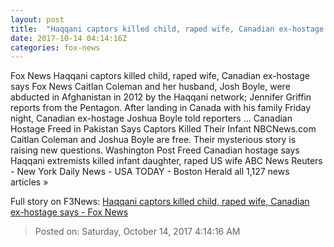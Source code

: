 ```yaml
---
layout: post
title:  "Haqqani captors killed child, raped wife, Canadian ex-hostage says - Fox News"
date: 2017-10-14 04:14:16Z
categories: fox-news
---
```


Fox News Haqqani captors killed child, raped wife, Canadian ex-hostage says Fox News Caitlan Coleman and her husband, Josh Boyle, were abducted in Afghanistan in 2012 by the Haqqani network; Jennifer Griffin reports from the Pentagon. After landing in Canada with his family Friday night, Canadian ex-hostage Joshua Boyle told reporters ... Canadian Hostage Freed in Pakistan Says Captors Killed Their Infant NBCNews.com Caitlan Coleman and Joshua Boyle are free. Their mysterious story is raising new questions. Washington Post Freed Canadian hostage says Haqqani extremists killed infant daughter, raped US wife ABC News Reuters - New York Daily News - USA TODAY - Boston Herald all 1,127 news articles »


Full story on F3News: [Haqqani captors killed child, raped wife, Canadian ex-hostage says - Fox News](http://www.f3nws.com/n/BxDqaC)

> Posted on: Saturday, October 14, 2017 4:14:16 AM
